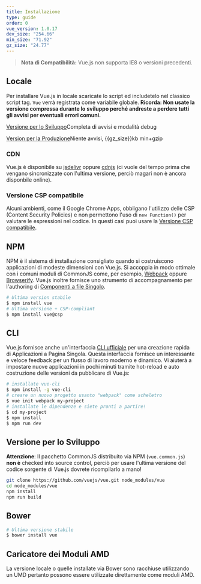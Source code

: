 ```yaml
---
title: Installazione
type: guide
order: 0
vue_version: 1.0.17
dev_size: "254.66"
min_size: "71.92"
gz_size: "24.77"
---
```


> **Nota di Compatibilità:** Vue.js non supporta IE8 o versioni precedenti.

## Locale

Per installare Vue.js in locale scaricate lo script ed includetelo nel classico script tag. `Vue` verrà registrata come variabile globale. **Ricorda: Non usate la versione compressa durante lo sviluppo perché andreste a perdere tutti gli avvisi per eventuali errori comuni.**

<div id="downloads">
<a class="button" href="/js/vue.js" download>Versione per lo Sviluppo</a><span class="light info">Completa di avvisi e modalità debug</span>

<a class="button" href="/js/vue.min.js" download>Version per la Produzione</a><span class="light info">Niente avvisi, {{gz_size}}kb min+gzip</span>
</div>

### CDN

Vue.js è disponibile su [jsdelivr](//cdn.jsdelivr.net/vue/{{vue_version}}/vue.min.js) oppure [cdnjs](//cdnjs.cloudflare.com/ajax/libs/vue/{{vue_version}}/vue.min.js) (ci vuole del tempo prima che vengano sincronizzate con l'ultima versione, perciò magari non è ancora disponbile online).

### Versione CSP compatibile

Alcuni ambienti, come il Google Chrome Apps, obbligano l'utilizzo delle CSP (Content Security Policies) e non permettono l'uso di `new Function()` per valutare le espressioni nel codice. In questi casi puoi usare la [Versione CSP compatibile](https://github.com/vuejs/vue/tree/csp/dist).

## NPM

NPM è il sistema di installazione consigliato quando si costruiscono applicazioni di modeste dimensioni con Vue.js. Si accoppia in modo ottimale con i comuni moduli di CommonJS come, per esempio, [Webpack](http://webpack.github.io/) oppure [Browserify](http://browserify.org/). Vue.js inoltre fornisce uno strumento di accompagnamento per l'authoring di [Componenti a file Singolo](application.html#Single_File_Components).

``` bash
# Ultima version stabile
$ npm install vue
# Ultima versione + CSP-compliant
$ npm install vue@csp
```

## CLI

Vue.js fornisce anche un'interfaccia [CLI ufficiale](https://github.com/vuejs/vue-cli) per una creazione rapida di Applicazioni a Pagina Singola. Questa interfaccia fornisce un interessante e veloce feedback per un flusso di lavoro moderno e dinamico. Vi aiuterà a impostare nuove applicazioni in pochi minuti tramite hot-reload e auto costruzione delle versioni da pubblicare di Vue.js:

``` bash
# installate vue-cli
$ npm install -g vue-cli
# creare un nuovo progetto usanto "webpack" come scheletro
$ vue init webpack my-project
# installate le dipendenze e siete pronti a partire!
$ cd my-project
$ npm install
$ npm run dev
```

## Versione per lo Sviluppo

**Attenzione**: Il pacchetto CommonJS distribuito via NPM (`vue.common.js`) **non è** checked into source control, perciò per usare l'ultima versione del codice sorgente di Vue.js dovrete ricompilarlo a mano!

``` bash
git clone https://github.com/vuejs/vue.git node_modules/vue
cd node_modules/vue
npm install
npm run build
```

## Bower

``` bash
# Ultima versione stabile
$ bower install vue
```

## Caricatore dei Moduli AMD

La versione locale o quelle installate via Bower sono racchiuse utilizzando un UMD pertanto possono essere utilizzate direttamente come moduli AMD.
